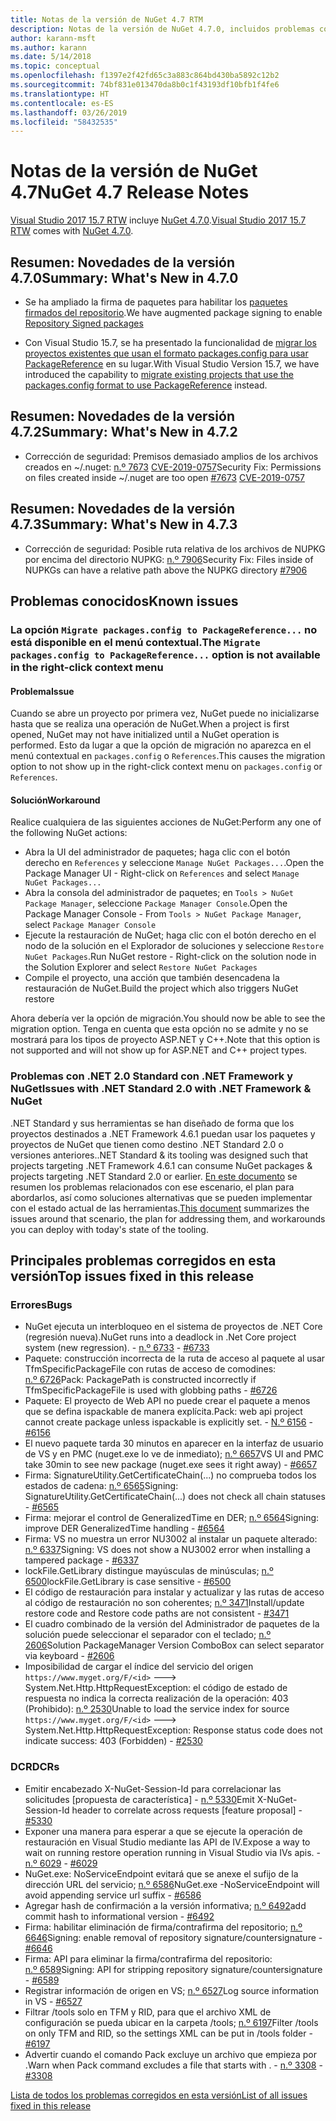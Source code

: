 ```yaml
---
title: Notas de la versión de NuGet 4.7 RTM
description: Notas de la versión de NuGet 4.7.0, incluidos problemas conocidos, correcciones de errores, características agregadas y DCR.
author: karann-msft
ms.author: karann
ms.date: 5/14/2018
ms.topic: conceptual
ms.openlocfilehash: f1397e2f42fd65c3a883c864bd430ba5892c12b2
ms.sourcegitcommit: 74bf831e013470da8b0c1f43193df10bfb1f4fe6
ms.translationtype: HT
ms.contentlocale: es-ES
ms.lasthandoff: 03/26/2019
ms.locfileid: "58432535"
---
```

# <a name="nuget-47-release-notes"></a><span data-ttu-id="45c32-103">Notas de la versión de NuGet 4.7</span><span class="sxs-lookup"><span data-stu-id="45c32-103">NuGet 4.7 Release Notes</span></span>

<span data-ttu-id="45c32-104">[Visual Studio 2017 15.7 RTW](https://www.visualstudio.com/news/releasenotes/vs2017-relnotes) incluye [NuGet 4.7.0](https://dist.nuget.org/win-x86-commandline/v4.7.0/nuget.exe).</span><span class="sxs-lookup"><span data-stu-id="45c32-104">[Visual Studio 2017 15.7 RTW](https://www.visualstudio.com/news/releasenotes/vs2017-relnotes) comes with [NuGet 4.7.0](https://dist.nuget.org/win-x86-commandline/v4.7.0/nuget.exe).</span></span>

## <a name="summary-whats-new-in-470"></a><span data-ttu-id="45c32-105">Resumen: Novedades de la versión 4.7.0</span><span class="sxs-lookup"><span data-stu-id="45c32-105">Summary: What's New in 4.7.0</span></span>

* <span data-ttu-id="45c32-106">Se ha ampliado la firma de paquetes para habilitar los [paquetes firmados del repositorio](https://github.com/NuGet/Home/wiki/Repository-Signatures).</span><span class="sxs-lookup"><span data-stu-id="45c32-106">We have augmented package signing to enable [Repository Signed packages](https://github.com/NuGet/Home/wiki/Repository-Signatures)</span></span>

* <span data-ttu-id="45c32-107">Con Visual Studio 15.7, se ha presentado la funcionalidad de [migrar los proyectos existentes que usan el formato packages.config para usar PackageReference](https://docs.microsoft.com/en-us/nuget/reference/migrate-packages-config-to-package-reference) en su lugar.</span><span class="sxs-lookup"><span data-stu-id="45c32-107">With Visual Studio Version 15.7, we have introduced the capability to [migrate existing projects that use the packages.config format to use PackageReference](https://docs.microsoft.com/en-us/nuget/reference/migrate-packages-config-to-package-reference) instead.</span></span>

## <a name="summary-whats-new-in-472"></a><span data-ttu-id="45c32-108">Resumen: Novedades de la versión 4.7.2</span><span class="sxs-lookup"><span data-stu-id="45c32-108">Summary: What's New in 4.7.2</span></span>

* <span data-ttu-id="45c32-109">Corrección de seguridad: Premisos demasiado amplios de los archivos creados en ~/.nuget: [n.º 7673](https://github.com/NuGet/Home/issues/7673) [CVE-2019-0757](https://portal.msrc.microsoft.com/en-us/security-guidance/advisory/CVE-2019-0757)</span><span class="sxs-lookup"><span data-stu-id="45c32-109">Security Fix: Permissions on files created inside ~/.nuget are too open [#7673](https://github.com/NuGet/Home/issues/7673) [CVE-2019-0757](https://portal.msrc.microsoft.com/en-us/security-guidance/advisory/CVE-2019-0757)</span></span>

## <a name="summary-whats-new-in-473"></a><span data-ttu-id="45c32-110">Resumen: Novedades de la versión 4.7.3</span><span class="sxs-lookup"><span data-stu-id="45c32-110">Summary: What's New in 4.7.3</span></span>

* <span data-ttu-id="45c32-111">Corrección de seguridad: Posible ruta relativa de los archivos de NUPKG por encima del directorio NUPKG: [n.º 7906](https://github.com/NuGet/Home/issues/7906)</span><span class="sxs-lookup"><span data-stu-id="45c32-111">Security Fix: Files inside of NUPKGs can have a relative path above the NUPKG directory [#7906](https://github.com/NuGet/Home/issues/7906)</span></span>

## <a name="known-issues"></a><span data-ttu-id="45c32-112">Problemas conocidos</span><span class="sxs-lookup"><span data-stu-id="45c32-112">Known issues</span></span>

### <a name="the-migrate-packagesconfig-to-packagereference-option-is-not-available-in-the-right-click-context-menu"></a><span data-ttu-id="45c32-113">La opción `Migrate packages.config to PackageReference...` no está disponible en el menú contextual.</span><span class="sxs-lookup"><span data-stu-id="45c32-113">The `Migrate packages.config to PackageReference...` option is not available in the right-click context menu</span></span>

#### <a name="issue"></a><span data-ttu-id="45c32-114">Problema</span><span class="sxs-lookup"><span data-stu-id="45c32-114">Issue</span></span>

<span data-ttu-id="45c32-115">Cuando se abre un proyecto por primera vez, NuGet puede no inicializarse hasta que se realiza una operación de NuGet.</span><span class="sxs-lookup"><span data-stu-id="45c32-115">When a project is first opened, NuGet may not have initialized until a NuGet operation is performed.</span></span> <span data-ttu-id="45c32-116">Esto da lugar a que la opción de migración no aparezca en el menú contextual en `packages.config` o `References`.</span><span class="sxs-lookup"><span data-stu-id="45c32-116">This causes the migration option to not show up in the right-click context menu on `packages.config` or `References`.</span></span>

#### <a name="workaround"></a><span data-ttu-id="45c32-117">Solución</span><span class="sxs-lookup"><span data-stu-id="45c32-117">Workaround</span></span>

<span data-ttu-id="45c32-118">Realice cualquiera de las siguientes acciones de NuGet:</span><span class="sxs-lookup"><span data-stu-id="45c32-118">Perform any one of the following NuGet actions:</span></span>
* <span data-ttu-id="45c32-119">Abra la UI del administrador de paquetes; haga clic con el botón derecho en `References` y seleccione `Manage NuGet Packages...`.</span><span class="sxs-lookup"><span data-stu-id="45c32-119">Open the Package Manager UI - Right-click on `References` and select `Manage NuGet Packages...`</span></span>
* <span data-ttu-id="45c32-120">Abra la consola del administrador de paquetes; en `Tools > NuGet Package Manager`, seleccione `Package Manager Console`.</span><span class="sxs-lookup"><span data-stu-id="45c32-120">Open the Package Manager Console - From `Tools > NuGet Package Manager`, select `Package Manager Console`</span></span>
* <span data-ttu-id="45c32-121">Ejecute la restauración de NuGet; haga clic con el botón derecho en el nodo de la solución en el Explorador de soluciones y seleccione `Restore NuGet Packages`.</span><span class="sxs-lookup"><span data-stu-id="45c32-121">Run NuGet restore - Right-click on the solution node in the Solution Explorer and select `Restore NuGet Packages`</span></span>
* <span data-ttu-id="45c32-122">Compile el proyecto, una acción que también desencadena la restauración de NuGet.</span><span class="sxs-lookup"><span data-stu-id="45c32-122">Build the project which also triggers NuGet restore</span></span>

<span data-ttu-id="45c32-123">Ahora debería ver la opción de migración.</span><span class="sxs-lookup"><span data-stu-id="45c32-123">You should now be able to see the migration option.</span></span> <span data-ttu-id="45c32-124">Tenga en cuenta que esta opción no se admite y no se mostrará para los tipos de proyecto ASP.NET y C++.</span><span class="sxs-lookup"><span data-stu-id="45c32-124">Note that this option is not supported and will not show up for ASP.NET and C++ project types.</span></span>

### <a name="issues-with-net-standard-20-with-net-framework--nuget"></a><span data-ttu-id="45c32-125">Problemas con .NET 2.0 Standard con .NET Framework y NuGet</span><span class="sxs-lookup"><span data-stu-id="45c32-125">Issues with .NET Standard 2.0 with .NET Framework & NuGet</span></span>

<span data-ttu-id="45c32-126">.NET Standard y sus herramientas se han diseñado de forma que los proyectos destinados a .NET Framework 4.6.1 puedan usar los paquetes y proyectos de NuGet que tienen como destino .NET Standard 2.0 o versiones anteriores.</span><span class="sxs-lookup"><span data-stu-id="45c32-126">.NET Standard & its tooling was designed such that projects targeting .NET Framework 4.6.1 can consume NuGet packages & projects targeting .NET Standard 2.0 or earlier.</span></span> <span data-ttu-id="45c32-127">[En este documento](https://github.com/dotnet/standard/issues/481) se resumen los problemas relacionados con ese escenario, el plan para abordarlos, así como soluciones alternativas que se pueden implementar con el estado actual de las herramientas.</span><span class="sxs-lookup"><span data-stu-id="45c32-127">[This document](https://github.com/dotnet/standard/issues/481) summarizes the issues around that scenario, the plan for addressing them, and workarounds you can deploy with today's state of the tooling.</span></span>

## <a name="top-issues-fixed-in-this-release"></a><span data-ttu-id="45c32-128">Principales problemas corregidos en esta versión</span><span class="sxs-lookup"><span data-stu-id="45c32-128">Top issues fixed in this release</span></span>

### <a name="bugs"></a><span data-ttu-id="45c32-129">Errores</span><span class="sxs-lookup"><span data-stu-id="45c32-129">Bugs</span></span>

* <span data-ttu-id="45c32-130">NuGet ejecuta un interbloqueo en el sistema de proyectos de .NET Core (regresión nueva).</span><span class="sxs-lookup"><span data-stu-id="45c32-130">NuGet runs into a deadlock in .Net Core project system (new regression).</span></span><span data-ttu-id="45c32-131"> - [n.º 6733](https://github.com/NuGet/Home/issues/6733)</span><span class="sxs-lookup"><span data-stu-id="45c32-131"> - [#6733](https://github.com/NuGet/Home/issues/6733)</span></span>
* <span data-ttu-id="45c32-132">Paquete: construcción incorrecta de la ruta de acceso al paquete al usar TfmSpecificPackageFile con rutas de acceso de comodines: [n.º 6726](https://github.com/NuGet/Home/issues/6726)</span><span class="sxs-lookup"><span data-stu-id="45c32-132">Pack: PackagePath is constructed incorrectly if TfmSpecificPackageFile is used with globbing paths - [#6726](https://github.com/NuGet/Home/issues/6726)</span></span>
* <span data-ttu-id="45c32-133">Paquete: El proyecto de Web API no puede crear el paquete a menos que se defina ispackable de manera explícita.</span><span class="sxs-lookup"><span data-stu-id="45c32-133">Pack: web api project cannot create package unless ispackable is explicitly set.</span></span><span data-ttu-id="45c32-134"> - [N.º 6156](https://github.com/NuGet/Home/issues/6156)</span><span class="sxs-lookup"><span data-stu-id="45c32-134"> - [#6156](https://github.com/NuGet/Home/issues/6156)</span></span>
* <span data-ttu-id="45c32-135">El nuevo paquete tarda 30 minutos en aparecer en la interfaz de usuario de VS y en PMC (nuget.exe lo ve de inmediato); [n.º 6657](https://github.com/NuGet/Home/issues/6657)</span><span class="sxs-lookup"><span data-stu-id="45c32-135">VS UI and PMC take 30min to see new package (nuget.exe sees it right away) - [#6657](https://github.com/NuGet/Home/issues/6657)</span></span>
* <span data-ttu-id="45c32-136">Firma:  SignatureUtility.GetCertificateChain(...) no comprueba todos los estados de cadena: [n.º 6565](https://github.com/NuGet/Home/issues/6565)</span><span class="sxs-lookup"><span data-stu-id="45c32-136">Signing:  SignatureUtility.GetCertificateChain(...) does not check all chain statuses - [#6565](https://github.com/NuGet/Home/issues/6565)</span></span>
* <span data-ttu-id="45c32-137">Firma: mejorar el control de GeneralizedTime en DER; [n.º 6564](https://github.com/NuGet/Home/issues/6564)</span><span class="sxs-lookup"><span data-stu-id="45c32-137">Signing:  improve DER GeneralizedTime handling - [#6564](https://github.com/NuGet/Home/issues/6564)</span></span>
* <span data-ttu-id="45c32-138">Firma: VS no muestra un error NU3002 al instalar un paquete alterado: [n.º 6337](https://github.com/NuGet/Home/issues/6337)</span><span class="sxs-lookup"><span data-stu-id="45c32-138">Signing: VS does not show a NU3002 error when installing a tampered package - [#6337](https://github.com/NuGet/Home/issues/6337)</span></span>
* <span data-ttu-id="45c32-139">lockFile.GetLibrary distingue mayúsculas de minúsculas; [n.º 6500](https://github.com/NuGet/Home/issues/6500)</span><span class="sxs-lookup"><span data-stu-id="45c32-139">lockFile.GetLibrary is case sensitive - [#6500](https://github.com/NuGet/Home/issues/6500)</span></span>
* <span data-ttu-id="45c32-140">El código de restauración para instalar y actualizar y las rutas de acceso al código de restauración no son coherentes; [n.º 3471](https://github.com/NuGet/Home/issues/3471)</span><span class="sxs-lookup"><span data-stu-id="45c32-140">Install/update restore code and Restore code paths are not consistent - [#3471](https://github.com/NuGet/Home/issues/3471)</span></span>
* <span data-ttu-id="45c32-141">El cuadro combinado de la versión del Administrador de paquetes de la solución puede seleccionar el separador con el teclado; [n.º 2606](https://github.com/NuGet/Home/issues/2606)</span><span class="sxs-lookup"><span data-stu-id="45c32-141">Solution PackageManager Version ComboBox can select separator via keyboard - [#2606](https://github.com/NuGet/Home/issues/2606)</span></span>
* <span data-ttu-id="45c32-142">Imposibilidad de cargar el índice del servicio del origen `https://www.myget.org/F/<id>` ---> System.Net.Http.HttpRequestException: el código de estado de respuesta no indica la correcta realización de la operación: 403 (Prohibido): [n.º 2530](https://github.com/NuGet/Home/issues/2530)</span><span class="sxs-lookup"><span data-stu-id="45c32-142">Unable to load the service index for source `https://www.myget.org/F/<id>` ---> System.Net.Http.HttpRequestException: Response status code does not indicate success: 403 (Forbidden) - [#2530](https://github.com/NuGet/Home/issues/2530)</span></span>

### <a name="dcrs"></a><span data-ttu-id="45c32-143">DCR</span><span class="sxs-lookup"><span data-stu-id="45c32-143">DCRs</span></span>

* <span data-ttu-id="45c32-144">Emitir encabezado X-NuGet-Session-Id para correlacionar las solicitudes [propuesta de característica] - [n.º 5330](https://github.com/NuGet/Home/issues/5330)</span><span class="sxs-lookup"><span data-stu-id="45c32-144">Emit X-NuGet-Session-Id header to correlate across requests [feature proposal] - [#5330](https://github.com/NuGet/Home/issues/5330)</span></span>
* <span data-ttu-id="45c32-145">Exponer una manera para esperar a que se ejecute la operación de restauración en Visual Studio mediante las API de IV.</span><span class="sxs-lookup"><span data-stu-id="45c32-145">Expose a way to wait on running restore operation running in Visual Studio via IVs apis.</span></span><span data-ttu-id="45c32-146"> - [n.º 6029](https://github.com/NuGet/Home/issues/6029)</span><span class="sxs-lookup"><span data-stu-id="45c32-146"> - [#6029](https://github.com/NuGet/Home/issues/6029)</span></span>
* <span data-ttu-id="45c32-147">NuGet.exe: NoServiceEndpoint evitará que se anexe el sufijo de la dirección URL del servicio; [n.º 6586](https://github.com/NuGet/Home/issues/6586)</span><span class="sxs-lookup"><span data-stu-id="45c32-147">NuGet.exe -NoServiceEndpoint will avoid appending service url suffix - [#6586](https://github.com/NuGet/Home/issues/6586)</span></span>
* <span data-ttu-id="45c32-148">Agregar hash de confirmación a la versión informativa; [n.º 6492](https://github.com/NuGet/Home/issues/6492)</span><span class="sxs-lookup"><span data-stu-id="45c32-148">add commit hash to informational version - [#6492](https://github.com/NuGet/Home/issues/6492)</span></span>
* <span data-ttu-id="45c32-149">Firma: habilitar eliminación de firma/contrafirma del repositorio; [n.º 6646](https://github.com/NuGet/Home/issues/6646)</span><span class="sxs-lookup"><span data-stu-id="45c32-149">Signing:  enable removal of repository signature/countersignature - [#6646](https://github.com/NuGet/Home/issues/6646)</span></span>
* <span data-ttu-id="45c32-150">Firma:  API para eliminar la firma/contrafirma del repositorio: [n.º 6589](https://github.com/NuGet/Home/issues/6589)</span><span class="sxs-lookup"><span data-stu-id="45c32-150">Signing:  API for stripping repository signature/countersignature - [#6589](https://github.com/NuGet/Home/issues/6589)</span></span>
* <span data-ttu-id="45c32-151">Registrar información de origen en VS; [n.º 6527](https://github.com/NuGet/Home/issues/6527)</span><span class="sxs-lookup"><span data-stu-id="45c32-151">Log source information in VS - [#6527](https://github.com/NuGet/Home/issues/6527)</span></span>
* <span data-ttu-id="45c32-152">Filtrar /tools solo en TFM y RID, para que el archivo XML de configuración se pueda ubicar en la carpeta /tools; [n.º 6197](https://github.com/NuGet/Home/issues/6197)</span><span class="sxs-lookup"><span data-stu-id="45c32-152">Filter /tools on only TFM and RID, so the settings XML can be put in /tools folder - [#6197](https://github.com/NuGet/Home/issues/6197)</span></span>
* <span data-ttu-id="45c32-153">Advertir cuando el comando Pack excluye un archivo que empieza por .</span><span class="sxs-lookup"><span data-stu-id="45c32-153">Warn when Pack command excludes a file that starts with .</span></span><span data-ttu-id="45c32-154">  - [n.º 3308](https://github.com/NuGet/Home/issues/3308)</span><span class="sxs-lookup"><span data-stu-id="45c32-154">  - [#3308](https://github.com/NuGet/Home/issues/3308)</span></span>

[<span data-ttu-id="45c32-155">Lista de todos los problemas corregidos en esta versión</span><span class="sxs-lookup"><span data-stu-id="45c32-155">List of all issues fixed in this release</span></span>](https://github.com/NuGet/Home/issues?q=is%3Aissue+is%3Aclosed+milestone%3A%224.7")
